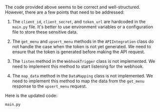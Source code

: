 The code provided above seems to be correct and well-structured. However, there are a few points that need to be addressed:

1. The `client_id`, `client_secret`, and `token_url` are hardcoded in the `main.py` file. It's better to use environment variables or a configuration file to store these sensitive data.

2. The `get_menu` and `upsert_menu` methods in the `APIIntegration` class do not handle the case when the token is not yet generated. We need to ensure that the token is generated before making the API request.

3. The `listen` method in the `WebhookTrigger` class is not implemented. We need to implement this method to start listening for the webhook.

4. The `map_data` method in the `DataMapping` class is not implemented. We need to implement this method to map the data from the `get_menu` response to the `upsert_menu` request.

Here is the updated code:

`main.py`
